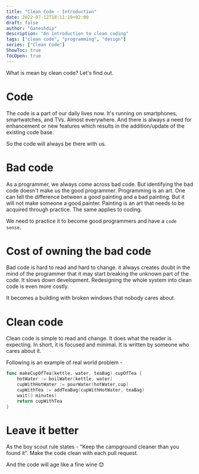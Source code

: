 ```yaml
---
title: "Clean Code - Introduction"
date: 2022-07-12T18:11:19+02:00
draft: false
author: "Ganeshdip"
description: "An introduction to clean coding"
tags: ["clean code", "programming", "design"]
series: ["Clean Code"]
ShowToc: true
TocOpen: true
---
```


What is mean by clean code? Let's find out.

<!--more-->

# Code
The code is a part of our daily lives now. It's running on smartphones, smartwatches, and TVs. Almost everywhere. And there is always a need for enhancement or new features which results in the addition/update of the existing code base. 

So the code will always be there with us. 

# Bad code 
As a programmer, we always come across bad code.  But identifying the bad code doesn't make us the good programmer. Programming is an art. One can tell the difference between a good painting and a bad painting. But it will not make someone a good painter. Painting is an art that needs to be acquired through practice. The same applies to coding. 

We need to practice it to become good programmers and have a `code sense`.

# Cost of owning the bad code
Bad code is hard to read and hard to change. it always creates doubt in the mind of the programmer that it may start breaking the unknown part of the code. It slows down development. Redesigning the whole system into clean code is even more costly. 

It becomes a building with broken windows that nobody cares about. 

# Clean code
Clean code is simple to read and change. It does what the reader is expecting. In short, it is focused and minimal. It is written by someone who cares about it. 

Following is an example of real world problem - 
```go
func makeCupOfTea(kettle, water, teaBag) cupOfTea {
    hotWater := boilWater(kettle, water)
    cupWithHotWater := pourWater(hotWater,cup)
    cupWithTea := addTeaBag(cupWithHotWater, teaBag)
    wait(3 minutes)
    return cupWithTea
}
```


# Leave it better
As the boy scout rule states - "Keep the campground cleaner than you found it". Make the code clean with each pull request. 

And the code will age like a fine wine :blush:
